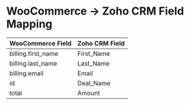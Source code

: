 # WooCommerce → Zoho CRM Field Mapping

| WooCommerce Field        | Zoho CRM Field  |
|--------------------------|-----------------|
| billing.first_name       | First_Name      |
| billing.last_name        | Last_Name       |
| billing.email            | Email           |
| id                       | Deal_Name       |
| total                    | Amount          |